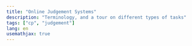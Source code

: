 ```yaml
---
title: "Online Judgement Systems"
description: "Terminology, and a tour on different types of tasks"
tags: ["cp", "judgement"]
lang: en
usemathjax: true
---
```

